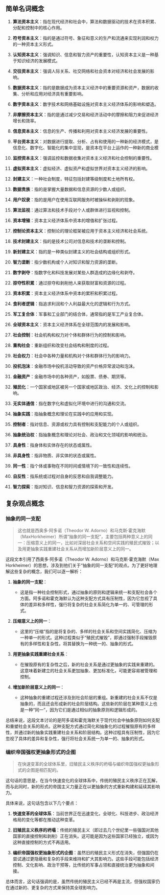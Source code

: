 ## 简单名词概念

1. **算法资本主义**：指在现代经济和社会中，算法和数据驱动的技术在资本积累、分配和控制中的核心作用。
  
2. **符号资本主义**：指的是通过符号、象征和意义的生产和流通来实现利润和权力的一种资本主义形式。
  
3. **认知资本主义**：强调知识、信息和智力资产的重要性，认知资本主义是一种基于知识经济的发展模式。
  
4. **交往资本主义**：强调人际关系、社交网络和社会资本对经济和社会发展的影响。
  
5. **数据资本主义**：指的是数据成为资本主义经济中的重要资源和资产，数据的收集、分析和应用对经济具有重要影响。
  
6. **数字资本主义**：数字技术和网络基础设施对资本主义经济体系的影响和塑造。
  
7. **非摩擦资本主义**：指的是通过减少交易和经济活动中的摩擦和阻力来促进经济增长和效率。
  
8. **信息资本主义**：信息的生产、传播和利用对资本主义经济发展的重要性。
  
9. **平台资本主义**：对数据进行提取、分析、占有和使用的一种新的经济模式，是信息化、数字化、智能化的集中显现，是资本在平台上运作的一种新的商业模
10. **监控资本主义**：强调监控和数据收集对资本主义经济和社会控制的重要性。
  
11. **虚拟资本主义**：虚拟经济、虚拟资产和虚拟世界对资本主义经济的影响。
  
12. **封建主义**：一种社会制度，特征包括封建等级制度和土地所有权。
  
13. **数据贵族**：指的是掌握大量数据和信息资源的少数人或组织。
  
14. **用户奴隶**：指的是用户在使用互联网服务时被操纵和剥削的现象。
  
15. **算法监视**：通过算法和技术手段对个人或群体进行监视和控制。
  
16. **资本增殖**：资本主义经济体系中资本的增值和扩张过程。
  
17. **控制论资本主义**：控制论的理论框架被应用于资本主义经济和社会系统。
  
18. **技术封建主义**：指的是技术公司对信息和技术的垄断和控制。
  
19. **新封建主义**：指的是一种类似封建主义的社会结构或组织形式。
  
20. **智力垄断**：指少数机构或个人对知识和智力资源的垄断。
  
21. **数字剥夺**：指数字化和科技发展对某些人群造成的边缘化和剥夺。
  
22. **掠夺性积累**：通过掠夺和剥削他人来获取财富和资源的过程。
  
23. **资本积累**：资本主义经济体系中资本的累积和积累过程。
  
24. **食利者逻辑**：指追求利润和个人利益最大化的逻辑和行为方式。
  
25. **军工复合体**：军事和工业部门的结合体，通常指的是军工产业复合体。
  
26. **全球资本主义**：资本主义经济体系在全球范围内的发展和影响。
  
27. **社会控制**：社会机构和权力对个体和群体行为的控制和影响。
  
28. **重构社会**：重新组织和改变社会结构和制度的过程。
  
29. **社会权力**：社会中各种力量和机构对个体和群体行为的影响力。
  
30. **投机泡沫**：金融市场中投机活动导致的资产价格异常波动和泡沫。
  
31. **金融资产**：金融市场中的各种资产，如股票、债券、期货等。
  
32. **殖民化**：一个国家或地区被另一个国家或地区政治、经济、文化上的控制和影响。
  
33. **无实体通信**：指在数字化和虚拟化环境中进行的沟通和交流。
  
34. **抽象实践**：指抽象概念和理论在实践中的应用和实现。
  
35. **控制者**：指对信息、资源或权力具有控制和支配能力的个人或组织。
  
36. **抽象统治权**：指抽象概念和理论对社会、政治和文化领域的影响和统治。
  
37. **具身性**：指身体和实体存在的状态或属性。
  
38. **非具身性**：指非物质、非实体的状态或属性。
  
39. **同一性**：指个体或事物在不同时间或情境下的一致性和连续性。
  
40. **自反性**：指系统或过程对自身的反思和自我调整能力。
  
41. **智力探索**：指对知识、信息和智力资源的探索和开发。
  
  
## 复杂观点概念

### 抽象的同一支配

> 这也就是西奥多·阿多诺（Theodor W. Adorno）和马克斯·霍克海默（MaxHorkheimer）所谓“抽象的同一支配”，主要包括两种意义上的同一：压缩意义上的同一，比如对深层社会关系和空间实践的殖民式摧毁；以及用更抽象实践重建社会关系从而增加新阶层意义上的同一。

这段文本引用了西奥多·阿多诺（Theodor W. Adorno）和马克斯·霍克海默（Max Horkheimer）的思想，涉及到他们关于“抽象的同一支配”的观点。为了更好地理解这些复杂的概念，我们可以逐一解析：

1. **抽象的同一支配**：
   - 这是指一种社会控制形式，通过抽象的原则和逻辑来统一和支配社会各个方面。阿多诺和霍克海默认为这种支配方式具有压制性，因为它忽视了具体的差异和多样性，强行将复杂的社会关系简化为单一的、可管理的形式。

2. **压缩意义上的同一**：
   - 这里的“压缩”指的是将复杂的、多样的社会关系和空间实践简化、压缩为一种单一的形式。这种过程类似于“殖民式摧毁”，即通过强制手段摧毁原有的多样性和复杂性，将其替换为一种统一的、抽象的形式。

3. **用更抽象实践重建社会关系**：
   - 在摧毁原有的复杂性之后，新的社会关系是通过更抽象的实践来重建的。这意味着新建立的社会关系更加抽象、更加标准化，可能更容易被管理和控制。

4. **增加新阶层意义上的同一**：
   - 这种抽象的重建过程还涉及到社会阶层的重组。新重建的社会关系不仅是抽象的，而且还会形成新的社会阶层结构。这些新的阶层在某种意义上也是一种“同一”，因为它们是通过相似的抽象原则和逻辑形成的。

总结来说，这段文本讨论的是阿多诺和霍克海默关于现代社会中抽象原则如何支配和重塑社会关系的观点。这种支配方式通过简化和抽象化的过程摧毁原有的多样性，并通过新的抽象实践重建社会关系和阶层结构。这种过程具有压制性，因为它忽视了具体的差异和复杂性，强行将社会关系统一为单一的、抽象的形式。

### 编织帝国强权更抽象形式的企图

> 在快速变革的全球体系里，旧殖民主义秩序的坍塌与编织帝国强权更抽象形式的企图是相匹配的。

这句话的意思是，在当今快速变化的全球体系中，传统的殖民主义秩序正在瓦解，而与此同时，新的形式的帝国主义力量正在以更抽象的方式重新构建和延续其影响力。

具体来说，这句话包含以下几个要点：

1. **快速变革的全球体系**：当前世界正在迅速变化，全球化、科技进步、政治经济格局的变化等都在推动这种变革。

2. **旧殖民主义秩序的坍塌**：传统的殖民主义（即过去几个世纪里一些强国对其他国家的直接控制和剥削）正在消失。这可能是因为这些国家已经独立，或因为这种直接控制的方式不再适用。

3. **编织帝国强权更抽象形式的企图**：虽然旧的殖民主义形式在消失，但强国仍在尝试通过更隐蔽和复杂的手段来维持和扩大其影响力。这些手段可能包括经济控制、文化影响、政治干预等，比传统的军事占领和直接统治更为抽象和间接。

总体而言，这句话强调的是，虽然传统的殖民主义已经不再是主流，但强权国家仍在通过新的、更复杂的方式来保持其全球影响力。